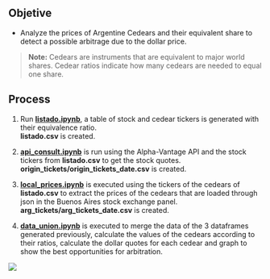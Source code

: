 ## Objetive
- Analyze the prices of Argentine Cedears and their equivalent share to detect a possible arbitrage due to the dollar price.                    
> **Note:** Cedears are instruments that are equivalent to major world shares. Cedear ratios indicate how many cedears are needed to equal one share.

## Process

1. Run **[listado.ipynb](https://github.com/Fede00729/Cedears/blob/main/Listado.ipynb "listado.ipynb")**, a table of stock and cedear tickers is generated with their equivalence ratio.                    
**listado.csv** is created.

2. **[api_consult.ipynb](http://https://github.com/Fede00729/Cedears/blob/main/api_consult.ipynb "api_consult.ipynb")** is run using the Alpha-Vantage API and the stock tickers from **listado.csv** to get the stock quotes.                    
**origin_tickets/origin_tickets_date.csv** is created.

3. **[local_prices.ipynb](https://github.com/Fede00729/Cedears/blob/main/local_prices.ipynb "local_prices.ipynb")** is executed using the tickers of the cedears of **listado.csv** to extract the prices of the cedears that are loaded through json in the Buenos Aires stock exchange panel.                    
**arg_tickets/arg_tickets_date.csv** is created.

4. **[data_union.ipynb](https://github.com/Fede00729/Cedears/blob/main/data_union.ipynb "data_union.ipynb")** is executed to merge the data of the 3 dataframes generated previously, calculate the values of the cedears according to their ratios, calculate the dollar quotes for each cedear and graph to show the best opportunities for arbitration.

[![](https://i.imgur.com/xEXhSQ6.png)](https://i.imgur.com/xEXhSQ6.png)
